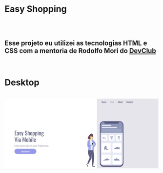 <h1>Easy Shopping</h1>
<br>
<br>
<h2>Esse projeto eu utilizei as tecnologias HTML e CSS com a mentoria de Rodolfo Mori do <a href="https://rodolfomori.com.br/devclub">DevClub</a></h2>
<br>
<h1>Desktop</h1>
<br>
<img src="https://github.com/willianoliveira80/easy-shopping-responsivo/blob/master/assets/desktop.jpg?raw=true" />
<br>
<br>
<img src="" />


